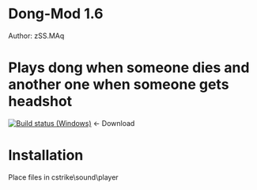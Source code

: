 # Dong-Mod 1.6
Author: zSS.MAq
# Plays dong when someone dies and another one when someone gets headshot
[![Build status (Windows)](https://img.shields.io/appveyor/ci/hldsarchive/dongmod/master.svg?label=Windows&maxAge=60)](https://github.com/hldsarchive/dongmod/archive/master.zip) <- Download
# Installation
Place files in cstrike\sound\player
